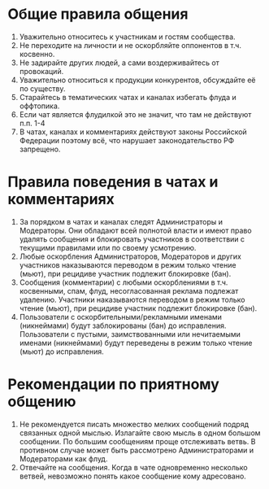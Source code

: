 # Общие правила общения
1. Уважительно относитесь к участникам и гостям сообщества.
2. Не переходите на личности и не оскорбляйте оппонентов в т.ч. косвенно.
3. Не задирайте других людей, а сами воздерживайтесь от провокаций.
4. Уважительно относиться к продукции конкурентов, обсуждайте её по существу.
5. Старайтесь в тематических чатах и каналах избегать флуда и оффтопика.
6. Если чат является флудилкой это не значит, что там не действуют п.п. 1-4
7. В чатах, каналах и комментариях действуют законы Российской Федерации поэтому всё, что нарушает законодательство РФ запрещено.

# Правила поведения в чатах и комментариях
1. За порядком в чатах и каналах следят Администраторы и Модераторы. Они обладают всей полнотой власти и имеют право удалять сообщения и блокировать участников в соответствии с текущими правилами или по своему усмотрению.
2. Любые оскорбления Администраторов, Модераторов и других участников наказываются переводом в режим только чтение (мьют), при рецидиве участник подлежит блокировке (бан).
3. Сообщения (комментарии) с любыми оскорблениями в т.ч. косвенными, спам, флуд, несогласованная реклама подлежат удалению. Участники наказываются переводом в режим только чтение (мьют), при рецидиве участник подлежит блокировке (бан).
4. Пользователи с оскорбительными/рекламными именами (никнеймами) будут заблокированы (бан) до исправления. Пользователи с пустыми, заимствованными или нечитаемыми именами (никнеймами) будут переведены в режим только чтение (мьют) до исправления.

# Рекомендации по приятному общению
1. Не рекомендуется писать множество мелких сообщений подряд связанных одной мыслью. Излагайте свою мысль в одном большом сообщении. По большим сообщениям проще отслеживать ветвь. В противном случае может быть рассмотрено Администраторами и Модераторами как флуд.
2. Отвечайте на сообщения. Когда в чате одновременно несколько ветвей, невозможно понять какое сообщение кому адресовано.
